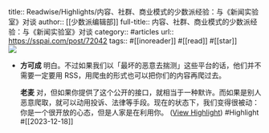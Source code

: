 title:: Readwise/Highlights/内容、社群、商业模式的少数派经验：与《新闻实验室》对谈
author:: [[少数派编辑部]]
full-title:: 内容、社群、商业模式的少数派经验：与《新闻实验室》对谈
category:: #articles
url:: https://sspai.com/post/72042
tags:: #[[inoreader]] #[[read]] #[[star]]  
![](https://cdn.sspai.com/article/b1423cb4-83d1-840f-c757-eb55936bd488.jpg)
- **方可成** 明白。不过如果我们以「最坏的恶意去揣测」这些平台的话，他们并不需要一定要用 RSS，用爬虫的形式也可以把你们的内容再爬过去。
  
  **老麦** 对，但如果你提供了这个公开的接口，就相当于一种默许。而如果是别人恶意爬取，就可以动用投诉、法律等手段。现在的状态下，我们变得很被动：你是一个很开放的心态，但是人家是在利用你。 ([View Highlight](https://read.readwise.io/read/01hhxdypt78h6hyv9bjxr7yvtb)) #Highlight #[[2023-12-18]]